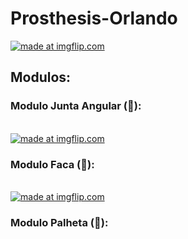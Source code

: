 # Prosthesis-Orlando

<a href="https://imgflip.com/gif/31bflt"><img src="https://i.imgflip.com/31bflt.gif" title="made at imgflip.com"/></a></center>

## Modulos:

### Modulo Junta Angular (:triangular_ruler:):
<br/>
<a href="https://imgflip.com/gif/31bg6d"><img src="https://i.imgflip.com/31bg6d.gif" title="made at imgflip.com"/></a>

### Modulo Faca (:hocho:):
<br/>
<a href="https://imgflip.com/gif/31bgcf"><img src="https://i.imgflip.com/31bgcf.gif" title="made at imgflip.com"/></a>

### Modulo Palheta (:guitar:):
